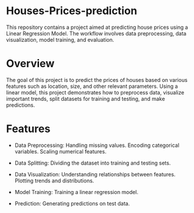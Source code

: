 # Houses-Prices-prediction
This repository contains a project aimed at predicting house prices using a Linear Regression Model. The workflow involves data preprocessing, data visualization, model training, and evaluation.


# Overview
The goal of this project is to predict the prices of houses based on various features such as location, size, and other relevant parameters. Using a linear model, this project demonstrates how to preprocess data, visualize important trends, split datasets for training and testing, and make predictions.

# Features

- Data Preprocessing:
Handling missing values.
Encoding categorical variables.
Scaling numerical features.

- Data Splitting:
Dividing the dataset into training and testing sets.

- Data Visualization:
Understanding relationships between features.
Plotting trends and distributions.

- Model Training:
Training a linear regression model.

- Prediction:
Generating predictions on test data.
